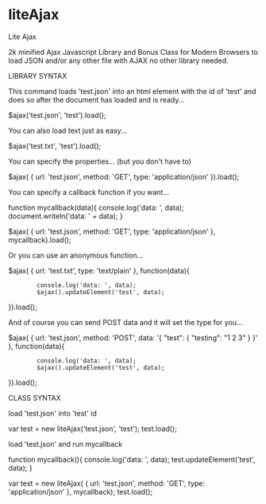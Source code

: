 # liteAjax
Lite Ajax

2k minified Ajax Javascript Library and Bonus Class for Modern Browsers to load JSON and/or any other file with AJAX no other library needed.

LIBRARY SYNTAX

This command loads 'test.json' into an html element with the id of 'test' and does so after the document has loaded and is ready...

$ajax('test.json', 'test').load();

You can also load text just as easy...

$ajax('test.txt', 'test').load();

You can specify the properties... (but you don't have to)

$ajax( { url: 'test.json',
		method: 'GET',
		type: 'application/json' }).load();

You can specify a callback function if you want...

function mycallback(data){
	console.log('data: ', data);
	document.writeln('data: ' + data);
}

$ajax( { url: 'test.json',
		method: 'GET',
		type: 'application/json' }, mycallback).load();


Or you can use an anonymous function...

$ajax( { url: 'test.txt',
		type: 'text/plain' }, function(data){

			console.log('data: ', data);
			$ajax().updateElement('test', data);

}).load();

And of course you can send POST data and it will set the type for you...

$ajax( { url: 'test.json',
		method: 'POST',
		data: '{ "test": { "testing": "1 2 3" } }' }, function(data){

			console.log('data: ', data);
			$ajax().updateElement('test', data);

}).load();

CLASS SYNTAX

load 'test.json' into 'test' id

var test = new liteAjax('test.json', 'test');
test.load();

load 'test.json' and run mycallback

function mycallback(){
	console.log('data: ', data);
	test.updateElement('test', data);
}

var test = new liteAjax( {
	url: 'test.json',
	method: 'GET',
	type: 'application/json' }, mycallback);
test.load();

